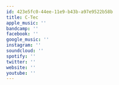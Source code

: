 ```yaml
---
id: 423e5fc0-44ee-11e9-b43b-a97e9522b58b
title: C-Tec
apple_music: ''
bandcamp: ''
facebook: ''
google_music: ''
instagram: ''
soundcloud: ''
spotify: ''
twitter: ''
website: ''
youtube: ''
---
```


